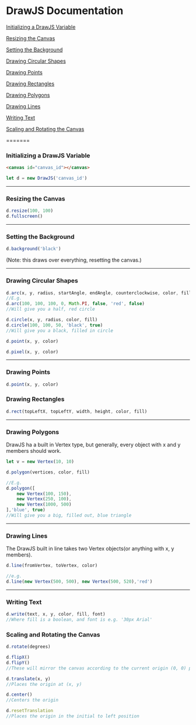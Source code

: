 # DrawJS Documentation
[Initializing a DrawJS Variable](DOCUMENTATION.md#initializing-a-drawjs-variable)

[Resizing the Canvas](DOCUMENTATION.md#resizing-the-canvas)

[Setting the Background](DOCUMENTATION.md#setting-the-background)

[Drawing Circular Shapes](DOCUMENTATION.md#drawing-circular-shapes)

[Drawing Points](DOCUMENTATION.md#drawing-points)

[Drawing Rectangles](DOCUMENTATION.md#drawing-rectangles)

[Drawing Polygons](DOCUMENTATION.md#drawing-polygons)

[Drawing Lines](DOCUMENTATION.md#drawing-lines)

[Writing Text](DOCUMENTATION.md#writing-text)

[Scaling and Rotating the Canvas](DOCUMENTATION.md#scaling-and-rotating-the-canvas)

=======

### Initializing a DrawJS Variable

```html
<canvas id="canvas_id"></canvas>
```
```javascript
let d = new DrawJS('canvas_id')
```
---

### Resizing the Canvas
``` javascript
d.resize(100, 100)
d.fullscreen()
```
---

### Setting the Background
```javascript
d.background('black')
```

(Note: this draws over everything, resetting the canvas.)

---

### Drawing Circular Shapes
```javascript
d.arc(x, y, radius, startAngle, endAngle, counterclockwise, color, fill)
//E.g.
d.arc(100, 100, 100, 0, Math.PI, false, 'red', false)
//Will give you a half, red circle

d.circle(x, y, radius, color, fill)
d.circle(100, 100, 50, 'black', true)
//Will give you a black, filled in circle

d.point(x, y, color)

d.pixel(x, y, color)
```
---

### Drawing Points
```javascript
d.point(x, y, color)
```

### Drawing Rectangles
```javascript
d.rect(topLeftX, topLeftY, width, height, color, fill)
```
---

### Drawing Polygons

DrawJS ha a built in Vertex type, but generally, every object with x and y members should work.
```javascript
let v = new Vertex(10, 10)

d.polygon(vertices, color, fill)

//E.g.
d.polygon([
    new Vertex(100, 150),
    new Vertex(250, 100),
    new Vertex(1000, 500)
],'blue', true)
//Will give you a big, filled out, blue triangle
```
---

### Drawing Lines

The DrawJS built in line takes two Vertex objects(or anything with x, y members).
```javascript
d.line(fromVertex, toVertex, color)

//e.g.
d.line(new Vertex(500, 500), new Vertex(500, 520),'red')
```
---

### Writing Text
```javascript
d.write(text, x, y, color, fill, font)
//Where fill is a boolean, and font is e.g. '30px Arial'
```

### Scaling and Rotating the Canvas
```javascript
d.rotate(degrees)

d.flipX()
d.flipY()
//These will mirror the canvas according to the current origin (0, 0) point

d.translate(x, y)
//Places the origin at (x, y)

d.center()
//Centers the origin

d.resetTranslation
//Places the origin in the initial to left position
```
